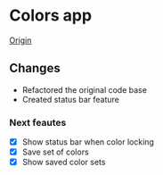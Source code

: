 # Colors app

[Origin](https://www.youtube.com/watch?v=OaNICHKM5KM)

## Changes

- Refactored the original code base
- Created status bar feature

### Next feautes

- [x] Show status bar when color locking
- [x] Save set of colors
- [x] Show saved color sets